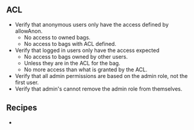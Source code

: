 ## ACL
 
- Verify that anonymous users only have the access defined by allowAnon.
  - No access to owned bags.
  - No access to bags with ACL defined.
- Verify that logged in users only have the access expected
  - No access to bags owned by other users.
  - Unless they are in the ACL for the bag.
  - No more access than what is granted by the ACL.
- Verify that all admin permissions are based on the admin role, not the first user.
- Verify that admin's cannot remove the admin role from themselves. 

## Recipes

- 